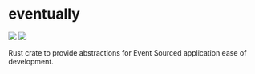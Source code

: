 # eventually

![](https://github.com/ar3s3ru/eventually-rs/workflows/Pipeline/badge.svg)
![](https://docs.rs/eventually/badge.svg)

Rust crate to provide abstractions for Event Sourced application ease of development.
